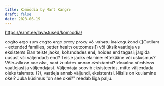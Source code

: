 ```yaml
---
title: Komöödia by Mart Kangro
draft: false
date: 2023-06-19
---
```


https://eamt.ee/lavastused/komoodia/

cogito ergo sum
cogito ergo proxy
proxy või vahetu ise
kogukond ([[Outliers - extended families, better health outcomes]]) või üksik
vaatleja vs eksistents
Elan teiste jaoks, kohandades end, hoides end tagasi; järgida uusust või väljendada end? Teiste jaoks elamine: ettekääne või uskusmus?
Võib-olla on see okei, sest kuulates annan eksistentsi? Ideaalne sümbioos vaatlejast ja väljendajast. Väljendaja soovib eksisteerida, mitte väljendada oleks talumatu (?), vaatleja annab väljundi, eksistentsi. Niisiis on kuulamine okei? Juba küsimus "on see okei?" reedab liiga palju.